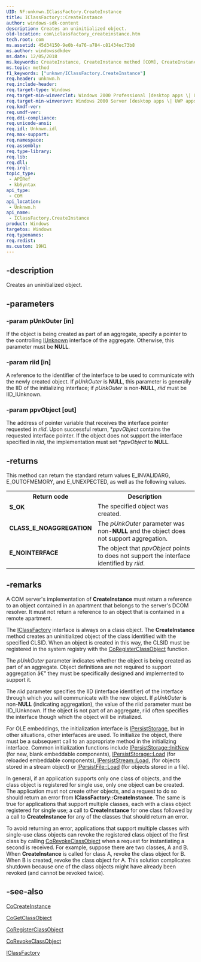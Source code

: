 ```yaml
---
UID: NF:unknwn.IClassFactory.CreateInstance
title: IClassFactory::CreateInstance
author: windows-sdk-content
description: Creates an uninitialized object.
old-location: com\iclassfactory_createinstance.htm
tech.root: com
ms.assetid: 45d34150-9e0b-4a76-a784-c81434ec73b8
ms.author: windowssdkdev
ms.date: 12/05/2018
ms.keywords: CreateInstance, CreateInstance method [COM], CreateInstance method [COM],IClassFactory interface, IClassFactory interface [COM],CreateInstance method, IClassFactory.CreateInstance, IClassFactory::CreateInstance, _com_iclassfactory_createinstance, com.iclassfactory_createinstance, unknwn/IClassFactory::CreateInstance
ms.topic: method
f1_keywords: ["unknwn/IClassFactory.CreateInstance"]
req.header: unknwn.h
req.include-header: 
req.target-type: Windows
req.target-min-winverclnt: Windows 2000 Professional [desktop apps \| UWP apps]
req.target-min-winversvr: Windows 2000 Server [desktop apps \| UWP apps]
req.kmdf-ver: 
req.umdf-ver: 
req.ddi-compliance: 
req.unicode-ansi: 
req.idl: Unknwn.idl
req.max-support: 
req.namespace: 
req.assembly: 
req.type-library: 
req.lib: 
req.dll: 
req.irql: 
topic_type:
 - APIRef
 - kbSyntax
api_type:
 - COM
api_location:
 - Unknwn.h
api_name:
 - IClassFactory.CreateInstance
product: Windows
targetos: Windows
req.typenames: 
req.redist: 
ms.custom: 19H1
---
```


## -description

Creates an uninitialized object.

## -parameters

### -param pUnkOuter [in]

If the object is being created as part of an aggregate, specify a pointer to the controlling <a href="https://docs.microsoft.com/windows/desktop/api/unknwn/nn-unknwn-iunknown">IUnknown</a> interface of the aggregate. Otherwise, this parameter must be <b>NULL</b>. 

### -param riid [in]

A reference to the identifier of the interface to be used to communicate with the newly created object. If <i>pUnkOuter</i> is <b>NULL</b>, this parameter is generally the IID of the initializing interface; if <i>pUnkOuter</i> is non-<b>NULL</b>, <i>riid</i> must be IID_IUnknown.

### -param ppvObject [out]

The address of pointer variable that receives the interface pointer requested in <i>riid</i>. Upon successful return, *<i>ppvObject</i> contains the requested interface pointer. If the object does not support the interface specified in <i>riid</i>, the implementation must set *<i>ppvObject</i> to <b>NULL</b>.

## -returns

This method can return the standard return values E_INVALIDARG, E_OUTOFMEMORY, and E_UNEXPECTED, as well as the following values.

<table>
<tr>
<th>Return code</th>
<th>Description</th>
</tr>
<tr>
<td width="40%">
<dl>
<dt><b>S_OK</b></dt>
</dl>
</td>
<td width="60%">
The specified object was created.

</td>
</tr>
<tr>
<td width="40%">
<dl>
<dt><b>CLASS_E_NOAGGREGATION</b></dt>
</dl>
</td>
<td width="60%">
The <i>pUnkOuter</i> parameter was non-<b>NULL</b> and the object does not support aggregation.

</td>
</tr>
<tr>
<td width="40%">
<dl>
<dt><b>E_NOINTERFACE</b></dt>
</dl>
</td>
<td width="60%">
The object that <i>ppvObject</i> points to does not support the interface identified by <i>riid</i>.

</td>
</tr>
</table>

## -remarks

A COM server's implementation of <b>CreateInstance</b> must return a reference to an object contained in an apartment that belongs to the server's DCOM resolver. It must not return a reference to an object that is contained in a remote apartment.

The <a href="https://docs.microsoft.com/windows/desktop/api/unknwnbase/nn-unknwnbase-iclassfactory">IClassFactory</a> interface is always on a class object. The <b>CreateInstance</b> method creates an uninitialized object of the class identified with the specified CLSID. When an object is created in this way, the CLSID must be registered in the system registry with the <a href="https://docs.microsoft.com/windows/desktop/api/combaseapi/nf-combaseapi-coregisterclassobject">CoRegisterClassObject</a> function.

The <i>pUnkOuter</i> parameter indicates whether the object is being created as part of an aggregate. Object definitions are not required to support aggregation â€” they must be specifically designed and implemented to support it.

The <i>riid</i> parameter specifies the IID (interface identifier) of the interface through which you will communicate with the new object. If <i>pUnkOuter</i> is non-<b>NULL</b> (indicating aggregation), the value of the riid parameter must be IID_IUnknown. If the object is not part of an aggregate, riid often specifies the interface though which the object will be initialized.

For OLE embeddings, the initialization interface is <a href="https://docs.microsoft.com/windows/desktop/api/objidl/nn-objidl-ipersiststorage">IPersistStorage</a>, but in other situations, other interfaces are used. To initialize the object, there must be a subsequent call to an appropriate method in the initializing interface. Common initialization functions include <a href="https://docs.microsoft.com/windows/desktop/api/objidl/nf-objidl-ipersiststorage-initnew">IPersistStorage::InitNew</a> (for new, blank embeddable components), <a href="https://docs.microsoft.com/windows/desktop/api/objidl/nf-objidl-ipersiststorage-load">IPersistStorage::Load</a> (for reloaded embeddable components), <a href="https://docs.microsoft.com/windows/desktop/api/objidl/nf-objidl-ipersiststream-load">IPersistStream::Load</a>, (for objects stored in a stream object) or <a href="https://docs.microsoft.com/windows/desktop/api/objidl/nf-objidl-ipersistfile-load">IPersistFile::Load</a> (for objects stored in a file).

In general, if an application supports only one class of objects, and the class object is registered for single use, only one object can be created. The application must not create other objects, and a request to do so should return an error from <b>IClassFactory::CreateInstance</b>. The same is true for applications that support multiple classes, each with a class object registered for single use; a call to <b>CreateInstance</b> for one class followed by a call to <b>CreateInstance</b> for any of the classes that should return an error.

To avoid returning an error, applications that support multiple classes with single-use class objects can revoke the registered class object of the first class by calling <a href="https://docs.microsoft.com/windows/desktop/api/combaseapi/nf-combaseapi-corevokeclassobject">CoRevokeClassObject</a> when a request for instantiating a second is received. For example, suppose there are two classes, A and B. When <b>CreateInstance</b> is called for class A, revoke the class object for B. When B is created, revoke the class object for A. This solution complicates shutdown because one of the class objects might have already been revoked (and cannot be revoked twice).

## -see-also

<a href="https://docs.microsoft.com/windows/desktop/api/combaseapi/nf-combaseapi-cocreateinstance">CoCreateInstance</a>

<a href="https://docs.microsoft.com/windows/desktop/api/combaseapi/nf-combaseapi-cogetclassobject">CoGetClassObject</a>

<a href="https://docs.microsoft.com/windows/desktop/api/combaseapi/nf-combaseapi-coregisterclassobject">CoRegisterClassObject</a>

<a href="https://docs.microsoft.com/windows/desktop/api/combaseapi/nf-combaseapi-corevokeclassobject">CoRevokeClassObject</a>

<a href="https://docs.microsoft.com/windows/desktop/api/unknwnbase/nn-unknwnbase-iclassfactory">IClassFactory</a>